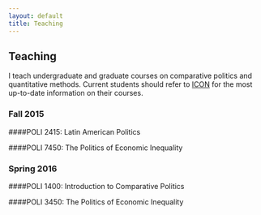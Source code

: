 ```yaml
---
layout: default
title: Teaching
---
```


## Teaching

I teach undergraduate and graduate courses on comparative politics and quantitative methods.  Current students should refer to [ICON]("https://icon.uiowa.edu/") for the most up-to-date information on their courses.

### Fall 2015

####POLI 2415: Latin American Politics

####POLI 7450: The Politics of Economic Inequality
<br />

### Spring 2016

####POLI 1400: Introduction to Comparative Politics

####POLI 3450: The Politics of Economic Inequality
